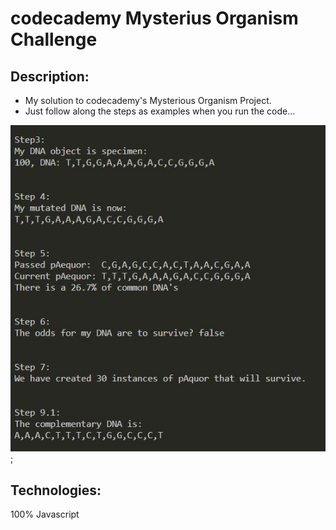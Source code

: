 # codecademy Mysterius Organism Challenge

## Description:
* My solution to codecademy's Mysterious Organism Project.
* Just follow along the steps as examples when you run the code...

![Example of code](./challenge.jpg);

## Technologies:
100% Javascript



